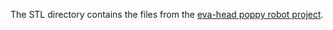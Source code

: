 The STL directory contains the files from the [eva-head poppy robot project](https://github.com/poppy-project/Poppy-eva-head-design). 
